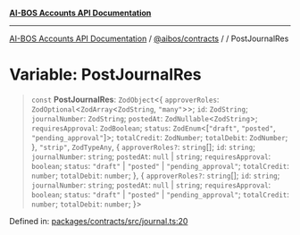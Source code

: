 [**AI-BOS Accounts API Documentation**](../../../README.md)

***

[AI-BOS Accounts API Documentation](../../../README.md) / [@aibos/contracts](../README.md) / [](../README.md) / PostJournalRes

# Variable: PostJournalRes

> `const` **PostJournalRes**: `ZodObject`\<\{ `approverRoles`: `ZodOptional`\<`ZodArray`\<`ZodString`, `"many"`\>\>; `id`: `ZodString`; `journalNumber`: `ZodString`; `postedAt`: `ZodNullable`\<`ZodString`\>; `requiresApproval`: `ZodBoolean`; `status`: `ZodEnum`\<\[`"draft"`, `"posted"`, `"pending_approval"`\]\>; `totalCredit`: `ZodNumber`; `totalDebit`: `ZodNumber`; \}, `"strip"`, `ZodTypeAny`, \{ `approverRoles?`: `string`[]; `id`: `string`; `journalNumber`: `string`; `postedAt`: `null` \| `string`; `requiresApproval`: `boolean`; `status`: `"draft"` \| `"posted"` \| `"pending_approval"`; `totalCredit`: `number`; `totalDebit`: `number`; \}, \{ `approverRoles?`: `string`[]; `id`: `string`; `journalNumber`: `string`; `postedAt`: `null` \| `string`; `requiresApproval`: `boolean`; `status`: `"draft"` \| `"posted"` \| `"pending_approval"`; `totalCredit`: `number`; `totalDebit`: `number`; \}\>

Defined in: [packages/contracts/src/journal.ts:20](https://github.com/pohlai88/accounts/blob/48103fb36d28b2b9bfb33472b6de2f719773cde9/packages/contracts/src/journal.ts#L20)
